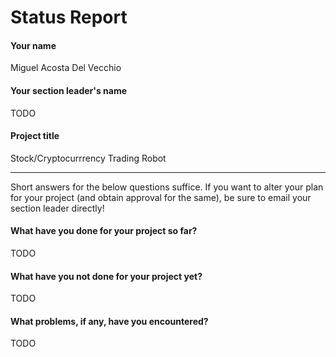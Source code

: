 # Status Report

#### Your name

Miguel Acosta Del Vecchio

#### Your section leader's name

TODO

#### Project title

Stock/Cryptocurrrency Trading Robot

***

Short answers for the below questions suffice. If you want to alter your plan for your project (and obtain approval for the same), be sure to email your section leader directly!

#### What have you done for your project so far?

TODO

#### What have you not done for your project yet?

TODO

#### What problems, if any, have you encountered?

TODO
